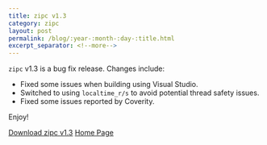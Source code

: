 ```yaml
---
title: zipc v1.3
category: zipc
layout: post
permalink: /blog/:year-:month-:day-:title.html
excerpt_separator: <!--more-->
---
```


`zipc` v1.3 is a bug fix release. Changes include:

- Fixed some issues when building using Visual Studio.
- Switched to using `localtime_r/s` to avoid potential thread safety issues.
- Fixed some issues reported by Coverity.

Enjoy!

<a class="btn btn-primary" href="https://github.com/michaelrsweet/zipc/releases/tag/v1.3">Download zipc v1.3</a>
<a class="btn btn-default" href="/zipc/index.html">Home Page</a>
